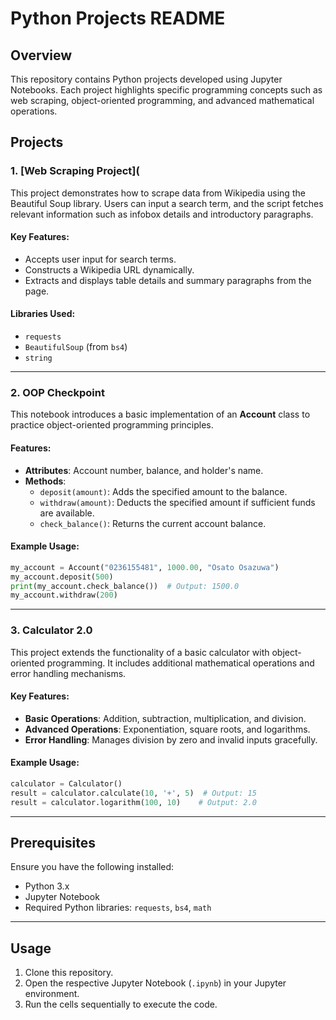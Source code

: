 # Python Projects README

## Overview
This repository contains Python projects developed using Jupyter Notebooks. Each project highlights specific programming concepts such as web scraping, object-oriented programming, and advanced mathematical operations.

## Projects

### 1. [Web Scraping Project](
This project demonstrates how to scrape data from Wikipedia using the Beautiful Soup library. Users can input a search term, and the script fetches relevant information such as infobox details and introductory paragraphs.

#### Key Features:
- Accepts user input for search terms.
- Constructs a Wikipedia URL dynamically.
- Extracts and displays table details and summary paragraphs from the page.

#### Libraries Used:
- `requests`
- `BeautifulSoup` (from `bs4`)
- `string`

---

### 2. OOP Checkpoint
This notebook introduces a basic implementation of an **Account** class to practice object-oriented programming principles.

#### Features:
- **Attributes**: Account number, balance, and holder's name.
- **Methods**:
  - `deposit(amount)`: Adds the specified amount to the balance.
  - `withdraw(amount)`: Deducts the specified amount if sufficient funds are available.
  - `check_balance()`: Returns the current account balance.

#### Example Usage:
```python
my_account = Account("0236155481", 1000.00, "Osato Osazuwa")
my_account.deposit(500)
print(my_account.check_balance())  # Output: 1500.0
my_account.withdraw(200)
```
---

### 3. Calculator 2.0
This project extends the functionality of a basic calculator with object-oriented programming. It includes additional mathematical operations and error handling mechanisms.

#### Key Features:
- **Basic Operations**: Addition, subtraction, multiplication, and division.
- **Advanced Operations**: Exponentiation, square roots, and logarithms.
- **Error Handling**: Manages division by zero and invalid inputs gracefully.

#### Example Usage:
```python
calculator = Calculator()
result = calculator.calculate(10, '+', 5)  # Output: 15
result = calculator.logarithm(100, 10)    # Output: 2.0
```

---

## Prerequisites
Ensure you have the following installed:
- Python 3.x
- Jupyter Notebook
- Required Python libraries: `requests`, `bs4`, `math`

---

## Usage
1. Clone this repository.
2. Open the respective Jupyter Notebook (`.ipynb`) in your Jupyter environment.
3. Run the cells sequentially to execute the code.
